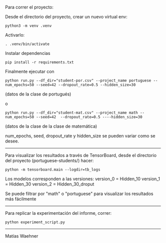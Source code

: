 Para correr el proyecto:

Desde el directorio del proyecto, crear un nuevo virtual env:

`python3 -m venv .venv`

Activarlo:

`. .venv/bin/activate`

Instalar dependencias

`pip install -r requirements.txt`


Finalmente ejecutar con

`python run.py --df_dir="student-por.csv" --project_name portuguese --num_epochs=50 --seed=42 --dropout_rate=0.5 --hidden_size=30`

(datos de la clase de portugués)

o

`python run.py --df_dir="student-mat.csv" --project_name math --num_epochs=50 --seed=42  --dropout_rate=0.5 ----hidden_size=30`

(datos de la clase de la clase de matemática)

num_epochs, seed, dropout_rate y hidden_size se pueden variar como se desee.

-------------------------------------

Para visualizar los resultados a través de TensorBoard, desde el directorio del proyecto (portuguese-students/) hacer:


`python -m tensorboard.main --logdir=tb_logs`

Los modelos corresponden a las versiones:
version_0 = Hidden_10
version_1 = Hidden_30
version_2 = Hidden_30_droput

Se puede filtrar por "math" o "portuguese" para visualizar los resultados más fácilmente

-------------------------------------

Para replicar la experimentación del informe, correr:

`python experiment_script.py`

-------------------------------------

Matías Waehner